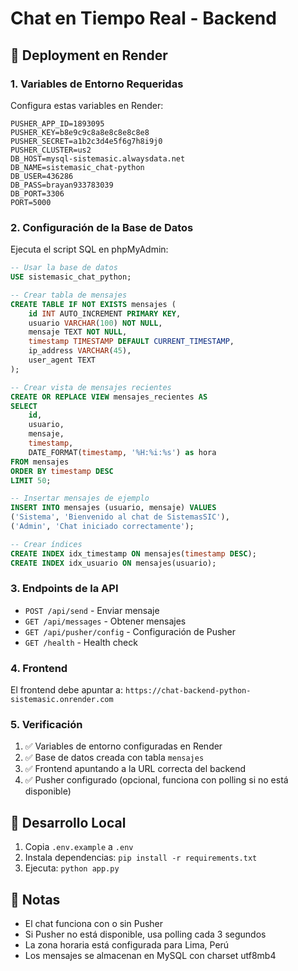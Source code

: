 # Chat en Tiempo Real - Backend

## 🚀 Deployment en Render

### 1. Variables de Entorno Requeridas

Configura estas variables en Render:

```
PUSHER_APP_ID=1893095
PUSHER_KEY=b8e9c9c8a8e8c8e8c8e8
PUSHER_SECRET=a1b2c3d4e5f6g7h8i9j0
PUSHER_CLUSTER=us2
DB_HOST=mysql-sistemasic.alwaysdata.net
DB_NAME=sistemasic_chat-python
DB_USER=436286
DB_PASS=brayan933783039
DB_PORT=3306
PORT=5000
```

### 2. Configuración de la Base de Datos

Ejecuta el script SQL en phpMyAdmin:

```sql
-- Usar la base de datos
USE sistemasic_chat_python;

-- Crear tabla de mensajes
CREATE TABLE IF NOT EXISTS mensajes (
    id INT AUTO_INCREMENT PRIMARY KEY,
    usuario VARCHAR(100) NOT NULL,
    mensaje TEXT NOT NULL,
    timestamp TIMESTAMP DEFAULT CURRENT_TIMESTAMP,
    ip_address VARCHAR(45),
    user_agent TEXT
);

-- Crear vista de mensajes recientes
CREATE OR REPLACE VIEW mensajes_recientes AS
SELECT 
    id,
    usuario,
    mensaje,
    timestamp,
    DATE_FORMAT(timestamp, '%H:%i:%s') as hora
FROM mensajes 
ORDER BY timestamp DESC 
LIMIT 50;

-- Insertar mensajes de ejemplo
INSERT INTO mensajes (usuario, mensaje) VALUES 
('Sistema', 'Bienvenido al chat de SistemasSIC'),
('Admin', 'Chat iniciado correctamente');

-- Crear índices
CREATE INDEX idx_timestamp ON mensajes(timestamp DESC);
CREATE INDEX idx_usuario ON mensajes(usuario);
```

### 3. Endpoints de la API

- `POST /api/send` - Enviar mensaje
- `GET /api/messages` - Obtener mensajes
- `GET /api/pusher/config` - Configuración de Pusher
- `GET /health` - Health check

### 4. Frontend

El frontend debe apuntar a: `https://chat-backend-python-sistemasic.onrender.com`

### 5. Verificación

1. ✅ Variables de entorno configuradas en Render
2. ✅ Base de datos creada con tabla `mensajes`
3. ✅ Frontend apuntando a la URL correcta del backend
4. ✅ Pusher configurado (opcional, funciona con polling si no está disponible)

## 🔧 Desarrollo Local

1. Copia `.env.example` a `.env`
2. Instala dependencias: `pip install -r requirements.txt`
3. Ejecuta: `python app.py`

## 📝 Notas

- El chat funciona con o sin Pusher
- Si Pusher no está disponible, usa polling cada 3 segundos
- La zona horaria está configurada para Lima, Perú
- Los mensajes se almacenan en MySQL con charset utf8mb4